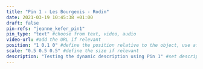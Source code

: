 ```yaml
---
title: "Pin 1 - Les Bourgeois - Rodin"
date: 2021-03-19 10:45:38 +01:00
draft: false
pin-refs: "jeanne_kefer_pin1"
pin_type: "text" #choose from text, video, audio
video-url: #add the URL if relevant
position: "1 0.1 0" #define the position relative to the object, use aframe inspector to set correctly
scale: "0.5 0.5 0.5" #define the size if relevant
description: "Testing the dynamic description using Pin 1" #set description if relevant
---
```

